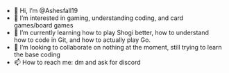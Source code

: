 - 👋 Hi, I’m @Ashesfall19
- 👀 I’m interested in gaming, understanding coding, and card games/board games
- 🌱 I’m currently learning how to play Shogi better, how to understand how to code in Git, and how to actually play Go.
- 💞️ I’m looking to collaborate on nothing at the moment, still trying to learn the base coding
- 📫 How to reach me: dm and ask for discord

<!---
Ashesfall19/Ashesfall19 is a ✨ special ✨ repository because its `README.md` (this file) appears on your GitHub profile.
You can click the Preview link to take a look at your changes.
--->
